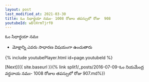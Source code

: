 ```yaml
---
layout: post
last_modified_at: 2021-03-30
title: ఓం సిధార్థయా నమః- 1008 రోజుల తపస్సులో రోజు  908
youtubeId: wDlHrmTjrf0
---
```

 
 
 ఓం సిధార్థయా నమః  
 
 -  మోక్షాన్ని ఎవరు సాధారణ విషయంగా ఉంచుతారు 
 
  
 
  
 
 
 
 
 
 


{% include youtubePlayer.html id=page.youtubeId %}
 
[Next]({{ site.baseurl }}{% link  split1/_posts/2016-07-09-ఓం నియమేంద్ర వర్ధనాయ నమః- 1008 రోజుల తపస్సులో రోజు  907.md%})
 
